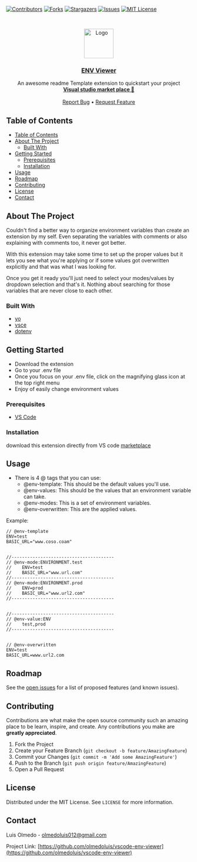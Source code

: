 <!--
repo name: ENV Variable
description: An interpreter for environment variable files.
github name:  olmedoluis
link: https://github.com/olmedoluis/vscode-env-viewer
email: olmedoluis012@gmail.com
-->

<!-- PROJECT SHIELDS -->

[![Contributors][contributors-shield]][contributors-url]
[![Forks][forks-shield]][forks-url]
[![Stargazers][stars-shield]][stars-url]
[![Issues][issues-shield]][issues-url]
[![MIT License][license-shield]][license-url]

<!-- [![LinkedIn][linkedin-shield]][linkedin-url] -->

<!-- PROJECT LOGO -->
<br />
<p align="center">
    <a href="https://github.com/olmedoluis/vscode-env-viewer">
        <img src="https://github.com/olmedoluis/vscode-env-viewer/blob/main/media/logo/seahorse.png" alt="Logo" width="80" height="80">
    </a>
<h3 align="center"><a href="https://github.com/olmedoluis/vscode-env-viewer">ENV Viewer</a></h3>
    <p align="center">
        An awesome readme Template extension to quickstart your project
        <br />
        <a href="https://marketplace.visualstudio.com/items?itemName=oGranny.md-template"><strong>Visual studio market place 📃</strong></a>
        <br />
        <br />
        <a href="https://github.com/olmedoluis/vscode-env-viewer/issues">Report Bug</a>
        •
        <a href="https://github.com/olmedoluis/vscode-env-viewer/issues">Request Feature</a>
    </p>
</p>

<!-- TABLE OF CONTENTS -->

## Table of Contents

- [Table of Contents](#table-of-contents)
- [About The Project](#about-the-project)
  - [Built With](#built-with)
- [Getting Started](#getting-started)
  - [Prerequisites](#prerequisites)
  - [Installation](#installation)
- [Usage](#usage)
- [Roadmap](#roadmap)
- [Contributing](#contributing)
- [License](#license)
- [Contact](#contact)

<!-- ABOUT THE PROJECT -->

## About The Project

Couldn't find a better way to organize environment variables than create an extension by my self. Even separating the variables with comments or also explaining with comments too, it never got better.

With this extension may take some time to set up the proper values but it lets you see what you're applying or if some values got overwritten explicitly and that was what I was looking for.

Once you get it ready you'll just need to select your modes/values by dropdown selection and that's it. Nothing about searching for those variables that are never close to each other.

### Built With

- [yo]()
- [vsce]()
- [dotenv]()

<!-- GETTING STARTED -->

## Getting Started

- Download the extension
- Go to your .env file
- Once you focus on your .env file, click on the magnifying glass icon at the top right menu
- Enjoy of easily change environment values

### Prerequisites

- [VS Code](https://code.visualstudio.com)

### Installation

download this extension directly from VS code [marketplace](https://marketplace.visualstudio.com/vscode)

<!-- USAGE EXAMPLES -->

## Usage

- There is 4 @ tags that you can use:
  - @env-template: This should be the default values you'll use.
  - @env-values: This should be the values that an environment variable can take.
  - @env-modes: This is a set of environment variables.
  - @env-overwritten: This are the applied values.

Example:

```dotenv
// @env-template
ENV=test
BASIC_URL="www.coso.coam"


//---------------------------------------
// @env-mode:ENVIRONMENT.test
//    ENV=test
//    BASIC_URL="www.url.com"
//---------------------------------------
// @env-mode:ENVIRONMENT.prod
//    ENV=prod
//    BASIC_URL="www.url2.com"
//---------------------------------------


//---------------------------------------
// @env-value:ENV
//    test,prod
//---------------------------------------


// @env-overwritten
ENV=test
BASIC_URL=www.url2.com
```

<!-- ROADMAP -->

## Roadmap

See the [open issues](https://github.com/olmedoluis/vscode-env-viewer/issues) for a list of proposed features (and known issues).

<!-- CONTRIBUTING -->

## Contributing

Contributions are what make the open source community such an amazing place to be learn, inspire, and create. Any contributions you make are **greatly appreciated**.

1. Fork the Project
2. Create your Feature Branch (`git checkout -b feature/AmazingFeature`)
3. Commit your Changes (`git commit -m 'Add some AmazingFeature'`)
4. Push to the Branch (`git push origin feature/AmazingFeature`)
5. Open a Pull Request

<!-- LICENSE -->

## License

Distributed under the MIT License. See `LICENSE` for more information.

<!-- CONTACT -->

## Contact

Luis Olmedo - olmedoluis012@gmail.com

Project Link: [https://github.com/olmedoluis/vscode-env-viewer](https://github.com/olmedoluis/vscode-env-viewer)

<!-- MARKDOWN LINKS & IMAGES -->
<!-- https://www.markdownguide.org/basic-syntax/#reference-style-links -->

[contributors-shield]: https://img.shields.io/github/contributors/olmedoluis/vscode-env-viewer.svg?style=flat-square
[contributors-url]: https://github.com/olmedoluis/vscode-env-viewer/graphs/contributors
[forks-shield]: https://img.shields.io/github/forks/olmedoluis/vscode-env-viewer.svg?style=flat-square
[forks-url]: https://github.com/olmedoluis/vscode-env-viewer/network/members
[stars-shield]: https://img.shields.io/github/stars/olmedoluis/vscode-env-viewer.svg?style=flat-square
[stars-url]: https://github.com/olmedoluis/vscode-env-viewer/stargazers
[issues-shield]: https://img.shields.io/github/issues/olmedoluis/vscode-env-viewer.svg?style=flat-square
[issues-url]: https://github.com/olmedoluis/vscode-env-viewer/issues
[license-shield]: https://img.shields.io/github/license/olmedoluis/vscode-env-viewer.svg?style=flat-square
[license-url]: https://github.com/olmedoluis/vscode-env-viewer/blob/master/LICENSE.txt
[product-screenshot]: images/screenshot.png
